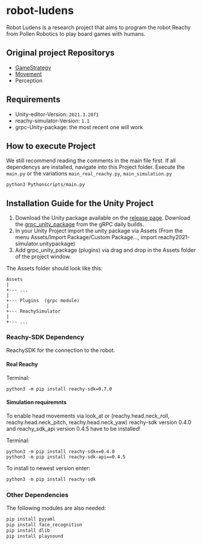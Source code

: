 # robot-ludens

Robot Ludens is a research project that aims to program the robot Reachy from Pollen Robotics to play board games with humans.

## Original project Repositorys

- [GameStrategy](https://github.com/navesaurus/Reachy_tictactoe)
- [Movement](https://github.com/alpakadev/robot-ludens)
- Perception

## Requirements

- Unity-editor-Version: `2021.3.20f1`
- reachy-simulator-Version: `1.1`
- grpc-Unity-package: the most recent one will work

## How to execute Project

We still recommend reading the comments in the main file first. If all dependencys are installed, navigate into this Project folder.
Execute the `main.py` or the variations `main_real_reachy.py`, `main_simulation.py`

```shell
python3 Pythonscripts/main.py
```

## Installation Guide for the Unity Project

1. Download the Unity package available on the [release page](https://github.com/pollen-robotics/Simulator_Reachy2021/releases). Download the [grpc_unity_package](https://packages.grpc.io/archive/2022/04/67538122780f8a081c774b66884289335c290cbe-f15a2c1c-582b-4c51-acf2-ab6d711d2c59/csharp/grpc_unity_package.2.47.0-dev202204190851.zip) from the gRPC daily builds.
2. In your Unity Project import the unity package via Assets (From the menu Assets/Import Package/Custom Package…, import reachy2021-simulator.unitypackage)
3. Add grpc_unity_package (plugins) via drag and drop in the Assets folder of the project window.

The Assets folder should look like this:

```shell
Assets
|
+--- ...
|
+--- Plugins  (grpc module)
|
+--- ReachySimulator 
|
+--- ...
```

### Reachy-SDK Dependency

ReachySDK for the connection to the robot.

#### Real Reachy

Terminal:

```console
python3 -m pip install reachy-sdk=0.7.0
```

#### Simulation requiremnts

To enable head movements via look_at or (reachy.head.neck_roll, reachy.head.neck_pitch, reachy.head.neck_yaw) reachy-sdk version 0.4.0 and reachy_sdk_api version 0.4.5 have to be installed!

Terminal:

```console
python3 -m pip install reachy-sdk==0.4.0 
python3 -m pip install reachy-sdk-api==0.4.5
```

To install to newest version enter:

```python
python3 -m pip install reachy-sdk
```

### Other Dependencies

The following modules are also needed:

```python
pip install pyyaml
pip install face_recognition
pip install dlib
pip install playsound
```

